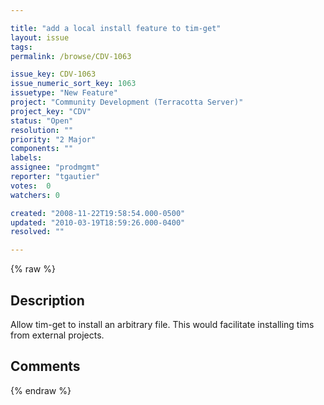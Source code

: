 ```yaml
---

title: "add a local install feature to tim-get"
layout: issue
tags: 
permalink: /browse/CDV-1063

issue_key: CDV-1063
issue_numeric_sort_key: 1063
issuetype: "New Feature"
project: "Community Development (Terracotta Server)"
project_key: "CDV"
status: "Open"
resolution: ""
priority: "2 Major"
components: ""
labels: 
assignee: "prodmgmt"
reporter: "tgautier"
votes:  0
watchers: 0

created: "2008-11-22T19:58:54.000-0500"
updated: "2010-03-19T18:59:26.000-0400"
resolved: ""

---
```




{% raw %}



## Description

<div markdown="1" class="description">

Allow tim-get to install an arbitrary  file.   This would facilitate installing tims from external projects.

</div>

## Comments



{% endraw %}

